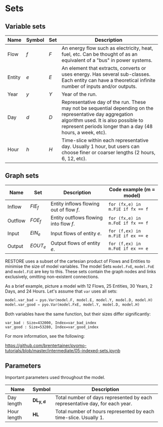 # Sets

## Variable sets

| Name   | Symbol | Set | Description                                                                                                          |
| ------ | ------ | --- | -------------------------------------------------------------------------------------------------------------------- |
| Flow   | $f$    | $F$ | An energy flow such as electricity, heat, fuel, etc. Can be thought of as an equivalent of a "bus" in power systems. |
| Entity | $e$    | $E$ | An element that extracts, converts or uses energy. Has several sub-classes. Each entity can have a theoretical infinite number of inputs and/or outputs.                                         |
| Year   | $y$    | $Y$ | Year of the run.                                                                                                     |
| Day    | $d$    | $D$ | Representative day of the run. These may not be sequential depending on the representative day aggregation algorithm used. It is also possible to represent periods longer than a day (48 hours, a week, etc).                                                  |
| Hour   | $h$    | $H$ | Time-slice within each representative day. Usually 1 hour, but users can choose finer or coarser lengths (2 hours, 6, 12, etc).                                                                          |

## Graph sets

| Name    | Set        | Description                             | Code example (m = model)         |
| ------- | ---------- | --------------------------------------- | -------------------------------- |
| Inflow  | $FIE_{f}$  | Entity inflows flowing out of flow $f$. | `for (fx,e) in m.FiE if fx == f` |
| Outflow | $FOE_{f}$  | Entity outflows flowing into flow $f$.  | `for (fx,e) in m.FoE if fx == f` |
| Input   | $EIN_e$    | Input flows of entity $e$.              | `for (f,ex) in m.FiE if ex == e` |
| Output  | $EOUT_{e}$ | Output flows of entity $e$.             | `for (f,ex) in m.FoE if ex == e` |

RESTORE uses a subset of the cartesian product of Flows and Entities to minimise the size of model variables. The model Sets `model.FxE`, `model.FoE` and `model.FiE` are key to this. These sets contain the graph nodes and links exclusively, omitting non-existent connections.

As a brief example, picture a model with 12 Flows, 25 Entities, 30 Years, 2 Days, and 24 Hours. Let's assume that `var` uses all sets:

```python
model.var_bad = pyo.Var(model.F, model.E, model.Y, model.D, model.H)
model.var_good = pyo.Var(model.FxE, model.Y, model.D, model.H)
```

Both variables have the same function, but their sizes differ significantly:

```
var_bad : Size=432000, Index=var_bad_index
var_good : Size=53280, Index=var_good_index
```

For more information, see the following:

https://github.com/brentertainer/pyomo-tutorials/blob/master/intermediate/05-indexed-sets.ipynb

## Parameters

Important parameters used throughout the model.

| Name        | Symbol              | Description                                                                 |
| ----------- | ------------------- | --------------------------------------------------------------------------- |
| Day length  | $\mathbf{DL_{y,d}}$ | Total number of days represented by each representative day, for each year. |
| Hour length | $\mathbf{HL}$ | Total number of hours represented by each time-slice. Usually 1.            | 
